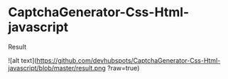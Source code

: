 # CaptchaGenerator-Css-Html-javascript

Result

![alt text](https://github.com/devhubspots/CaptchaGenerator-Css-Html-javascript/blob/master/result.png
?raw=true)
